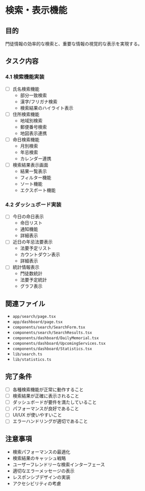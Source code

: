 # 検索・表示機能

## 目的

門徒情報の効率的な検索と、重要な情報の視覚的な表示を実現する。

## タスク内容

### 4.1 検索機能実装

- [ ] 氏名検索機能
  - 部分一致検索
  - 漢字/フリガナ検索
  - 検索結果のハイライト表示
- [ ] 住所検索機能
  - 地域別検索
  - 郵便番号検索
  - 地図表示連携
- [ ] 命日検索機能
  - 月別検索
  - 年忌検索
  - カレンダー連携
- [ ] 検索結果表示画面
  - 結果一覧表示
  - フィルター機能
  - ソート機能
  - エクスポート機能

### 4.2 ダッシュボード実装

- [ ] 今日の命日表示
  - 命日リスト
  - 通知機能
  - 詳細表示
- [ ] 近日の年忌法要表示
  - 法要予定リスト
  - カウントダウン表示
  - 詳細表示
- [ ] 統計情報表示
  - 門徒数統計
  - 法要予定統計
  - グラフ表示

## 関連ファイル

- `app/search/page.tsx`
- `app/dashboard/page.tsx`
- `components/search/SearchForm.tsx`
- `components/search/SearchResults.tsx`
- `components/dashboard/DailyMemorial.tsx`
- `components/dashboard/UpcomingServices.tsx`
- `components/dashboard/Statistics.tsx`
- `lib/search.ts`
- `lib/statistics.ts`

## 完了条件

- [ ] 各種検索機能が正常に動作すること
- [ ] 検索結果が正確に表示されること
- [ ] ダッシュボードが要件を満たしていること
- [ ] パフォーマンスが良好であること
- [ ] UI/UX が使いやすいこと
- [ ] エラーハンドリングが適切であること

## 注意事項

- 検索パフォーマンスの最適化
- 検索結果のキャッシュ戦略
- ユーザーフレンドリーな検索インターフェース
- 適切なエラーメッセージの表示
- レスポンシブデザインの実装
- アクセシビリティの考慮
